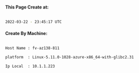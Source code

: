 
   
#### This Page Create at:

```bash

2022-03-22 - 23:45:17 UTC

```

#### Create By Machine:

```bash

Host Name : fv-az138-811

platform  : Linux-5.11.0-1028-azure-x86_64-with-glibc2.31

Ip Local  : 10.1.1.223

```

